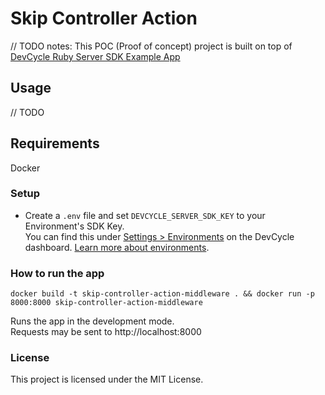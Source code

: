 # Skip Controller Action

// TODO
notes: This POC (Proof of concept) project is built on top of [DevCycle Ruby Server SDK Example App](https://github.com/DevCycleHQ-Labs/example-ruby)

## Usage

// TODO

## Requirements

Docker

### Setup

* Create a `.env` file and set `DEVCYCLE_SERVER_SDK_KEY` to your Environment's SDK Key.\
You can find this under [Settings > Environments](https://app.devcycle.com/r/environments) on the DevCycle dashboard.
[Learn more about environments](https://docs.devcycle.com/essentials/environments).

### How to run the app

`docker build -t skip-controller-action-middleware . && docker run -p 8000:8000 skip-controller-action-middleware`

Runs the app in the development mode.\
Requests may be sent to http://localhost:8000

### License

This project is licensed under the MIT License.